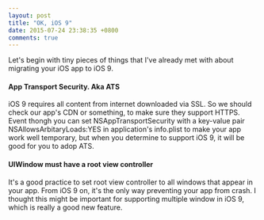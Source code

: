 ```yaml
---
layout: post
title: "OK, iOS 9"
date: 2015-07-24 23:38:35 +0800
comments: true
---
```


Let's begin with tiny pieces of things that I've already met with about migrating
your iOS app to iOS 9.

#### App Transport Security. Aka ATS
iOS 9 requires all content from internet downloaded via SSL. So we should check our
app's CDN or something, to make sure they support HTTPS.
Event thongh you can set NSAppTransportSecurity with a key-value pair NSAllowsArbitaryLoads:YES
in application's info.plist to make your app work well temporary, but when you determine to support
iOS 9, it will be good for you to adop ATS.


#### UIWindow must have a root view controller
It's a good practice to set root view controller to all windows that appear in your
app. From iOS 9 on, it's the only way preventing your app from crash.
I thought this might be important for supporting multiple window in iOS 9, which is
really a good new feature.